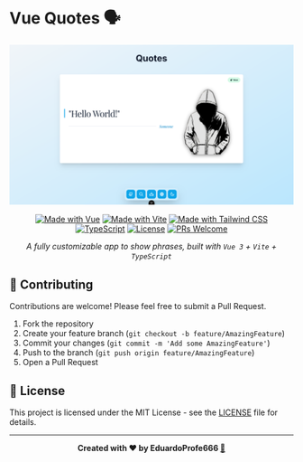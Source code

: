 # Vue Quotes 🗣️

<div align="center">

![Vue Quotes](/public/banner.png)

[![Made with Vue][vue-badge]][vue-url]
[![Made with Vite][vite-badge]][vite-url]
[![Made with Tailwind CSS][tailwind-badge]][tailwind-url]
[![TypeScript][ts-badge]][ts-url]
[![License][license-badge]][license-url]
[![PRs Welcome][prs-badge]][prs-url]

_A fully customizable app to show phrases, built with `Vue 3` + `Vite` + `TypeScript`_

</div>

## 🤝 Contributing

Contributions are welcome! Please feel free to submit a Pull Request.

1. Fork the repository
2. Create your feature branch (`git checkout -b feature/AmazingFeature`)
3. Commit your changes (`git commit -m 'Add some AmazingFeature'`)
4. Push to the branch (`git push origin feature/AmazingFeature`)
5. Open a Pull Request

## 📝 License

This project is licensed under the MIT License - see the [LICENSE](LICENSE) file for details.

---

<div align="center">
<strong>Created with ❤️ by EduardoProfe666 <a href="https://eduardoprofe666.github.io">🎩</a></strong>
</div>



<!-- MARKDOWN LINKS & BADGES -->

[vue-badge]: https://img.shields.io/badge/Vue-4FC08D?style=for-the-badge&logo=vuedotjs&logoColor=white

[vue-url]: https://vuejs.org/

[vite-badge]: https://img.shields.io/badge/Vite-24ea1b?style=for-the-badge&logo=vite&logoColor=white

[vite-url]: https://vitejs.dev/

[tailwind-badge]: https://img.shields.io/badge/Tailwind_CSS-06B6D4?style=for-the-badge&logo=tailwindcss&logoColor=white

[tailwind-url]: https://tailwindcss.com/

[ts-badge]: https://img.shields.io/badge/TypeScript-007ACC?style=for-the-badge&logo=typescript&logoColor=white

[ts-url]: https://www.typescriptlang.org/

[license-badge]: https://img.shields.io/badge/License-MIT-yellow.svg?style=for-the-badge

[license-url]: https://opensource.org/licenses/MIT

[prs-badge]: https://img.shields.io/badge/PRs-welcome-brightgreen.svg?style=for-the-badge

[prs-url]: http://makeapullrequest.com